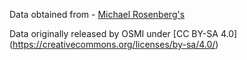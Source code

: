 Data obtained from - [Michael Rosenberg's](https://github.com/PLBMR)

Data originally released by OSMI under [CC BY-SA 4.0] (https://creativecommons.org/licenses/by-sa/4.0/)
